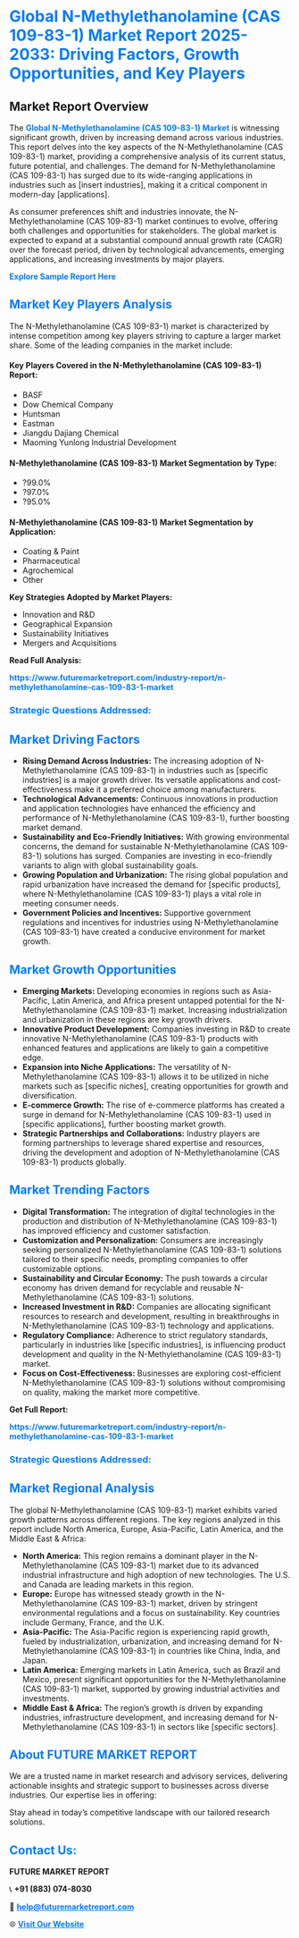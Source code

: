<h1 style="color: #007BFF;">Global N-Methylethanolamine (CAS 109-83-1) Market Report 2025-2033: Driving Factors, Growth Opportunities, and Key Players</h1>

<section id="overview">
<h2>Market Report Overview</h2>
<p>The <a href="https://www.futuremarketreport.com/industry-report/n-methylethanolamine-cas-109-83-1-market" style="color: #007BFF; text-decoration: none;"><strong>Global N-Methylethanolamine (CAS 109-83-1) Market</strong></a> is witnessing significant growth, driven by increasing demand across various industries. This report delves into the key aspects of the N-Methylethanolamine (CAS 109-83-1) market, providing a comprehensive analysis of its current status, future potential, and challenges. The demand for N-Methylethanolamine (CAS 109-83-1) has surged due to its wide-ranging applications in industries such as [insert industries], making it a critical component in modern-day [applications].</p>
<p>As consumer preferences shift and industries innovate, the N-Methylethanolamine (CAS 109-83-1) market continues to evolve, offering both challenges and opportunities for stakeholders. The global market is expected to expand at a substantial compound annual growth rate (CAGR) over the forecast period, driven by technological advancements, emerging applications, and increasing investments by major players.</p>
</section>

<section id="overview">
<p><a href="https://www.futuremarketreport.com/request-sample/reportId=85351" style="color: #007BFF; text-decoration: none;"><strong>Explore Sample Report Here</strong></a></p>
</section>

<section id="key-players">
<h2 style="color: #007BFF;">Market Key Players Analysis</h2>
<p>The N-Methylethanolamine (CAS 109-83-1) market is characterized by intense competition among key players striving to capture a larger market share. Some of the leading companies in the market include:</p>
<h4>Key Players Covered in the N-Methylethanolamine (CAS 109-83-1) Report:</h4>
<ul><li>BASF</li><li>Dow Chemical Company</li><li>Huntsman</li><li>Eastman</li><li>Jiangdu Dajiang Chemical</li><li>Maoming Yunlong Industrial Development</li></ul>
<h4>N-Methylethanolamine (CAS 109-83-1) Market Segmentation by Type:</h4>
<ul><li>?99.0%</li><li>?97.0%</li><li>?95.0%</li></ul>

<h4>N-Methylethanolamine (CAS 109-83-1) Market Segmentation by Application:</h4>
<ul><li>Coating &amp; Paint</li><li>Pharmaceutical</li><li>Agrochemical</li><li>Other</li></ul>
<p><strong>Key Strategies Adopted by Market Players:</strong></p>
<ul>
<li>Innovation and R&D</li>
<li>Geographical Expansion</li>
<li>Sustainability Initiatives</li>
<li>Mergers and Acquisitions</li>
</ul>
</section>

<section>
<p><strong>Read Full Analysis: </strong></p><a href="https://www.futuremarketreport.com/industry-report/n-methylethanolamine-cas-109-83-1-market" style="color: #007BFF; text-decoration: none;"><strong>https://www.futuremarketreport.com/industry-report/n-methylethanolamine-cas-109-83-1-market</strong></a>
<h3 style="color: #007BFF;">Strategic Questions Addressed:</h3>
</section>

<section id="driving-factors">
<h2 style="color: #007BFF;">Market Driving Factors</h2>
<ul>
<li><strong>Rising Demand Across Industries:</strong> The increasing adoption of N-Methylethanolamine (CAS 109-83-1) in industries such as [specific industries] is a major growth driver. Its versatile applications and cost-effectiveness make it a preferred choice among manufacturers.</li>
<li><strong>Technological Advancements:</strong> Continuous innovations in production and application technologies have enhanced the efficiency and performance of N-Methylethanolamine (CAS 109-83-1), further boosting market demand.</li>
<li><strong>Sustainability and Eco-Friendly Initiatives:</strong> With growing environmental concerns, the demand for sustainable N-Methylethanolamine (CAS 109-83-1) solutions has surged. Companies are investing in eco-friendly variants to align with global sustainability goals.</li>
<li><strong>Growing Population and Urbanization:</strong> The rising global population and rapid urbanization have increased the demand for [specific products], where N-Methylethanolamine (CAS 109-83-1) plays a vital role in meeting consumer needs.</li>
<li><strong>Government Policies and Incentives:</strong> Supportive government regulations and incentives for industries using N-Methylethanolamine (CAS 109-83-1) have created a conducive environment for market growth.</li>
</ul>
</section>

<section id="growth-opportunities">
<h2 style="color: #007BFF;">Market Growth Opportunities</h2>
<ul>
<li><strong>Emerging Markets:</strong> Developing economies in regions such as Asia-Pacific, Latin America, and Africa present untapped potential for the N-Methylethanolamine (CAS 109-83-1) market. Increasing industrialization and urbanization in these regions are key growth drivers.</li>
<li><strong>Innovative Product Development:</strong> Companies investing in R&D to create innovative N-Methylethanolamine (CAS 109-83-1) products with enhanced features and applications are likely to gain a competitive edge.</li>
<li><strong>Expansion into Niche Applications:</strong> The versatility of N-Methylethanolamine (CAS 109-83-1) allows it to be utilized in niche markets such as [specific niches], creating opportunities for growth and diversification.</li>
<li><strong>E-commerce Growth:</strong> The rise of e-commerce platforms has created a surge in demand for N-Methylethanolamine (CAS 109-83-1) used in [specific applications], further boosting market growth.</li>
<li><strong>Strategic Partnerships and Collaborations:</strong> Industry players are forming partnerships to leverage shared expertise and resources, driving the development and adoption of N-Methylethanolamine (CAS 109-83-1) products globally.</li>
</ul>
</section>

<section id="trending-factors">
<h2 style="color: #007BFF;">Market Trending Factors</h2>
<ul>
<li><strong>Digital Transformation:</strong> The integration of digital technologies in the production and distribution of N-Methylethanolamine (CAS 109-83-1) has improved efficiency and customer satisfaction.</li>
<li><strong>Customization and Personalization:</strong> Consumers are increasingly seeking personalized N-Methylethanolamine (CAS 109-83-1) solutions tailored to their specific needs, prompting companies to offer customizable options.</li>
<li><strong>Sustainability and Circular Economy:</strong> The push towards a circular economy has driven demand for recyclable and reusable N-Methylethanolamine (CAS 109-83-1) solutions.</li>
<li><strong>Increased Investment in R&D:</strong> Companies are allocating significant resources to research and development, resulting in breakthroughs in N-Methylethanolamine (CAS 109-83-1) technology and applications.</li>
<li><strong>Regulatory Compliance:</strong> Adherence to strict regulatory standards, particularly in industries like [specific industries], is influencing product development and quality in the N-Methylethanolamine (CAS 109-83-1) market.</li>
<li><strong>Focus on Cost-Effectiveness:</strong> Businesses are exploring cost-efficient N-Methylethanolamine (CAS 109-83-1) solutions without compromising on quality, making the market more competitive.</li>
</ul>
</section>

<section>
<p><strong>Get Full Report: </strong></p><a href="https://www.futuremarketreport.com/industry-report/n-methylethanolamine-cas-109-83-1-market" style="color: #007BFF; text-decoration: none;"><strong>https://www.futuremarketreport.com/industry-report/n-methylethanolamine-cas-109-83-1-market</strong></a>
<h3 style="color: #007BFF;">Strategic Questions Addressed:</h3>
</section>


<section id="regional-analysis">
<h2 style="color: #007BFF;">Market Regional Analysis</h2>
<p>The global N-Methylethanolamine (CAS 109-83-1) market exhibits varied growth patterns across different regions. The key regions analyzed in this report include North America, Europe, Asia-Pacific, Latin America, and the Middle East & Africa:</p>
<ul>
<li><strong>North America:</strong> This region remains a dominant player in the N-Methylethanolamine (CAS 109-83-1) market due to its advanced industrial infrastructure and high adoption of new technologies. The U.S. and Canada are leading markets in this region.</li>
<li><strong>Europe:</strong> Europe has witnessed steady growth in the N-Methylethanolamine (CAS 109-83-1) market, driven by stringent environmental regulations and a focus on sustainability. Key countries include Germany, France, and the U.K.</li>
<li><strong>Asia-Pacific:</strong> The Asia-Pacific region is experiencing rapid growth, fueled by industrialization, urbanization, and increasing demand for N-Methylethanolamine (CAS 109-83-1) in countries like China, India, and Japan.</li>
<li><strong>Latin America:</strong> Emerging markets in Latin America, such as Brazil and Mexico, present significant opportunities for the N-Methylethanolamine (CAS 109-83-1) market, supported by growing industrial activities and investments.</li>
<li><strong>Middle East & Africa:</strong> The region’s growth is driven by expanding industries, infrastructure development, and increasing demand for N-Methylethanolamine (CAS 109-83-1) in sectors like [specific sectors].</li>
</ul>
</section>

<footer>
<h2 style="color: #007BFF;">About FUTURE MARKET REPORT</h2>
<p>We are a trusted name in market research and advisory services, delivering actionable insights and strategic support to businesses across diverse industries. Our expertise lies in offering:</p>

<p>Stay ahead in today’s competitive landscape with our tailored research solutions.</p>

<h2 style="color: #007BFF;">Contact Us:</h2>
<p><strong>FUTURE MARKET REPORT</strong></p>
<p>📞 <strong>+91 (883) 074-8030</strong></p>
<p>📧 <strong><a href="mailto:help@futuremarketreport.com" style="color: #007BFF;">help@futuremarketreport.com</a></strong></p>
<p>🌐 <strong><a href="https://www.futuremarketreport.com/" style="color: #007BFF;">Visit Our Website</a></strong></p>
</footer>